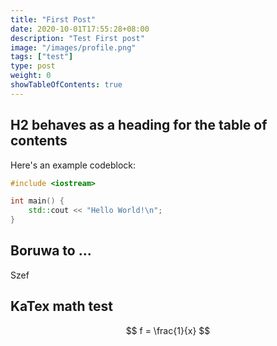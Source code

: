 ```yaml
---
title: "First Post"
date: 2020-10-01T17:55:28+08:00
description: "Test First post"
image: "/images/profile.png"
tags: ["test"]
type: post
weight: 0
showTableOfContents: true
---
```


## H2 behaves as a heading for the table of contents
Here's an example codeblock:

```cpp
#include <iostream>

int main() {
    std::cout << "Hello World!\n";
}
```

## Boruwa to ...
Szef

## KaTex math test

$$
f = \frac{1}{x}
$$

